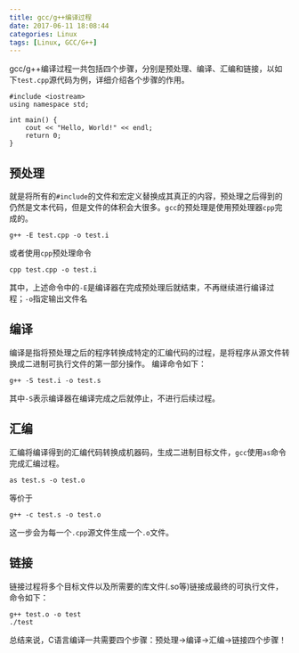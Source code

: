 ```yaml
---
title: gcc/g++编译过程
date: 2017-06-11 18:08:44
categories: Linux
tags: [Linux, GCC/G++]
---
```

gcc/g++编译过程一共包括四个步骤，分别是预处理、编译、汇编和链接，以如下`test.cpp`源代码为例，详细介绍各个步骤的作用。
```
#include <iostream>
using namespace std;

int main() {
    cout << "Hello, World!" << endl;
    return 0;
}
```
<!--more-->

## 预处理
就是将所有的`#include`的文件和宏定义替换成其真正的内容，预处理之后得到的仍然是文本代码，但是文件的体积会大很多。`gcc`的预处理是使用预处理器`cpp`完成的。
```
g++ -E test.cpp -o test.i
```
或者使用`cpp`预处理命令
```
cpp test.cpp -o test.i
```
其中，上述命令中的`-E`是编译器在完成预处理后就结束，不再继续进行编译过程；`-o`指定输出文件名
## 编译
编译是指将预处理之后的程序转换成特定的汇编代码的过程，是将程序从源文件转换成二进制可执行文件的第一部分操作。
编译命令如下：
```
g++ -S test.i -o test.s
```
其中`-S`表示编译器在编译完成之后就停止，不进行后续过程。
## 汇编
汇编将编译得到的汇编代码转换成机器码，生成二进制目标文件，`gcc`使用`as`命令完成汇编过程。
```
as test.s -o test.o
```
等价于
```
g++ -c test.s -o test.o
```
这一步会为每一个`.cpp`源文件生成一个`.o`文件。
## 链接
链接过程将多个目标文件以及所需要的库文件(.so等)链接成最终的可执行文件，命令如下：
```
g++ test.o -o test
./test
```
总结来说，C语言编译一共需要四个步骤：预处理->编译->汇编->链接四个步骤！



